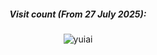 <div align="center">

##### Visit count (From 27 July 2025):
![yuiai](https://count.getloli.com/@yuiai?name=yuiai&theme=booru-lewd&padding=7&offset=0&align=top&scale=1&pixelated=1&darkmode=0)

</div>
